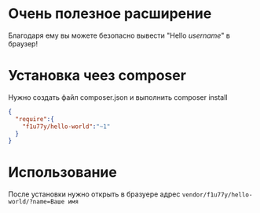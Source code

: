 # Очень полезное расширение
Благодаря ему вы можете безопасно вывести "Hello *username*" в браузер!
# Установка чеез composer
Нужно создать файл composer.json и выполнить composer install
```json
{
  "require":{
    "f1u77y/hello-world":"~1"
  }
}
```
# Использование

После установки нужно открыть в бразуере адрес ``vendor/f1u77y/hello-world/?name=Ваше имя``
